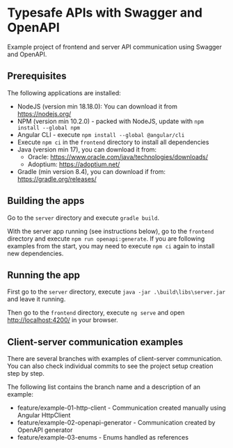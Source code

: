 # Typesafe APIs with Swagger and OpenAPI

Example project of frontend and server API communication using Swagger and OpenAPI.

## Prerequisites

The following applications are installed:

* NodeJS (version min 18.18.0): You can download it from <https://nodejs.org/>
* NPM (version min 10.2.0) - packed with NodeJS, update with `npm install --global npm`
* Angular CLI - execute `npm install --global @angular/cli`
* Execute `npm ci` in the `frontend` directory to install all dependencies
* Java (version min 17), you can download it from:
  * Oracle: <https://www.oracle.com/java/technologies/downloads/>
  * Adoptium: <https://adoptium.net/>
* Gradle (min version 8.4), you can download if from: <https://gradle.org/releases/>

## Building the apps

Go to the `server` directory and execute `gradle build`.

With the server app running (see instructions below), go to the `frontend` directory and execute `npm run openapi:generate`.
If you are following examples from the start, you may need to execute `npm ci` again to install new dependencies.

## Running the app

First go to the `server` directory, execute `java -jar .\build\libs\server.jar` and leave it running.

Then go to the `frontend` directory, execute `ng serve` and open <http://localhost:4200/> in your browser.

## Client-server communication examples

There are several branches with examples of client-server communication.
You can also check individual commits to see the project setup creation step by step.

The following list contains the branch name and a description of an example:

* feature/example-01-http-client - Communication created manually using Angular HttpClient
* feature/example-02-openapi-generator - Communication created by OpenAPI generator
* feature/example-03-enums - Enums handled as references
